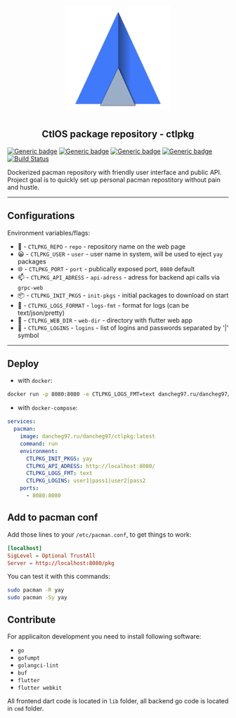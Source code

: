 <p align="center">
<img style="align: center; padding-left: 10px; padding-right: 10px; padding-bottom: 10px;" width="238px" height="238px" src="./assets/images/logo.png" />
</p>

<h2 align="center">CtlOS package repository - ctlpkg</h2>

[![Generic badge](https://img.shields.io/badge/LICENSE-GPLv3-orange.svg)](https://dancheg97.ru/dancheg97/ctlpkg/src/branch/main/LICENSE)
[![Generic badge](https://img.shields.io/badge/GITEA-REPO-red.svg)](https://dancheg97.ru/dancheg97/ctlpkg)
[![Generic badge](https://img.shields.io/badge/GITHUB-REPO-white.svg)](https://github.com/ctlos/ctlpkg)
[![Generic badge](https://img.shields.io/badge/DOCKER-REGISTRY-blue.svg)](https://dancheg97.ru/dancheg97/-/packages/container/ctlpkg/latest)
[![Build Status](https://drone.dancheg97.ru/api/badges/dancheg97/ctlpkg/status.svg)](https://drone.dancheg97.ru/dancheg97/ctlpkg)

Dockerized pacman repository with friendly user interface and public API. Project goal is to quickly set up personal pacman repostitory without pain and hustle.

---

## Configurations

Environment variables/flags:

- 📄 - `CTLPKG_REPO` - `repo` - repository name on the web page
- 😀 - `CTLPKG_USER` - `user` - user name in system, will be used to eject `yay` packages
- 🌐 - `CTLPKG_PORT` - `port` - publically exposed port, `8080` default
- 📫 - `CTLPKG_API_ADRESS` - `api-adress` - adress for backend api calls via `grpc-web`
- 📦 - `CTLPKG_INIT_PKGS` - `init-pkgs` - initial packages to download on start
- 📒 - `CTLPKG_LOGS_FORMAT` - `logs-fmt` - format for logs (can be text/json/pretty)
- 📂 - `CTLPKG_WEB_DIR` - `web-dir` - directory with flutter web app
- 🔐 - `CTLPKG_LOGINS` - `logins` - list of logins and passwords separated by '|' symbol

---

## Deploy

- with `docker`:

```sh
docker run -p 8080:8080 -e CTLPKG_LOGS_FMT=text dancheg97.ru/dancheg97/ctlpkg:latest
```

- with `docker-compose`:

```yml
services:
  pacman:
    image: dancheg97.ru/dancheg97/ctlpkg:latest
    command: run
    environment:
      CTLPKG_INIT_PKGS: yay
      CTLPKG_API_ADRESS: http://localhost:8080/
      CTLPKG_LOGS_FMT: text
      CTLPKG_LOGINS: user1|pass1|user2|pass2
    ports:
      - 8080:8080
```

## Add to pacman conf

Add those lines to your `/etc/pacman.conf`, to get things to work:

```conf
[localhost]
SigLevel = Optional TrustAll
Server = http://localhost:8080/pkg
```

You can test it with this commands:

```sh
sudo pacman -R yay
sudo pacman -Sy yay
```

## Contribute

For applicaiton development you need to install following software:

- `go`
- `gofumpt`
- `golangci-lint`
- `buf`
- `flutter`
- `flutter webkit`

All frontend dart code is located in `lib` folder, all backend go code is
located in `cmd` folder.
